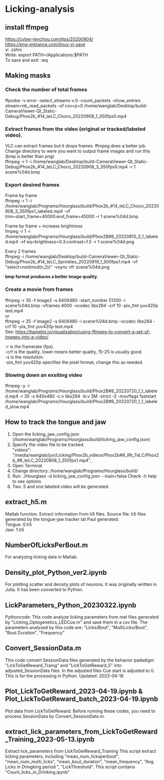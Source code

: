 # Licking-analysis

## install ffmpeg
https://cyber-tenchou.com/tips/20200904/  
https://eng-entrance.com/linux-vi-save  
vi .zshrc  
Write: export PATH=/Applications:$PATH  
To save and exit: :wq 

## Making masks

### Check the number of total frames  
ffprobe -v error -select_streams v:0 -count_packets -show_entries stream=nb_read_packets -of csv=p=0 /home/wanglab/Desktop/build-CameraViewer-Qt_Static-Debug/Phox2b_#14_teLC_Choco_20220908_1_350fps0.mp4  

### Extract frames from the video (original or tracked/labeled video).  
VLC can extract frames but it drops frames. ffmpeg does a better job.  
Change directory to were you want to output frame images and run this (bmp is better than png)  
ffmpeg -r 1 -i /home/wanglab/Desktop/build-CameraViewer-Qt_Static-Debug/Phox2b_#14_teLC_Choco_20220908_3_350fps0.mp4 -r 1 scene%04d.bmp  

### Export desired frames   
Frame by frame  
ffmpeg -r 1 -i /home/wanglab/Programs/Hourglass/build/Phox2b_#14_teLC_Choco_20220908_3_350fps1_labeled.mp4 -vf trim=start_frame=40000:end_frame=45000 -r 1 scene%04d.bmp  

Frame by frame + increase brightness  
fmpeg -r 1 -i /home/wanglab/Programs/Hourglass/build/Phox2B#8_20220810_3_1_labeled.mp4 -vf eq=brightness=0.3:contrast=1.5 -r 1 scene%04d.png  

Every 2 frames  
ffmpeg -i /home/wanglab/Desktop/build-CameraViewer-Qt_Static-Debug/Phox2b_#14_teLC_Sprinkles_20220919_1_500fps1.mp4 -vf "select=not(mod(n\,2))" -vsync vfr scene%04d.png

__bmp format produces a better image quality.__

### Create a movie from frames  
ffmpeg -r 35 -f image2 -s 640X480 -start_number 51300 -i scene%04d.bmp -vframes 4000 -vcodec libx264 -crf 10 -pix_fmt yuv420p test.mp4  
or  
ffmpeg -r 35 -f image2 -s 640X480 -i scene%04d.bmp -vcodec libx264 -crf 10 -pix_fmt yuv420p test.mp4  
See: https://hamelot.io/visualization/using-ffmpeg-to-convert-a-set-of-images-into-a-video/  

-r is the framerate (fps).  
-crf is the quality, lower means better quality, 15-25 is usually good.  
-s is the resolution.  
-pix_fmt yuv420p specifies the pixel format, change this as needed.  

### Slowing down an exsiting video  
ffmpeg -y -i /home/wanglab/Programs/Hourglass/build/Phox2B#8_20220720_1_1_labeled.mp4 -r 35 -s 640x480 -c:v libx264 -b:v 3M -strict -2 -movflags faststart /home/wanglab/Programs/Hourglass/build/Phox2B#8_20220720_1_1_labeled_slow.mp4   

 ## How to track the tongue and jaw
 1. Open the licking_jaw_config.json (/home/wanglab/Programs/Hourglass/build/licking_jaw_config.json)
 2. Specify the video file to be tracked.  
    "videos": "/media/wanglab/jun/Licking/Phox2b_videos/Phox2b#8_IRt_TeLC/Phox2b_#8_teLC_20220808_1_350fps1.mp4",   
 3. Open Terminal
 4. Change directory: /home/wanglab/Programs/Hourglass/build/  
 5. Run: ./Hourglass -d licking_jaw_config.json --train=false
    Check -h help to see options
 6. Two .5 and one labeled video will be generated. 
  
## extract_h5.m 
Matlab function. Extract information from h5 files. 
Source file: h5 files generated by the tongue-jaw tracker tat Paul generated.  
Tongue: 0.h5   
Jaw: 1.h5  

## NumberOfLicksPerBout.m
For analyzing licking data in Matlab.

## Density_plot_Python_ver2.ipynb
For plotting scatter and density plots of neurons. It was originally written in Julia. It has been converted to Python.

## LickParameters_Python_20230322.ipynb
Pythoncode:  This code analyze licking parameters from mat files generated by "Licking_Optogenetics_LEDCue.m" and save them in a csv file.
The parameters analyzed by this code are: "Licks/Bout", "MultiLicks/Bout", "Bout Duration", "Frequency"

## Convert_SessionData.m
This code convert SessionData files generated by the behavior padadigm "LickToGetReward_Traing" and "LickToGetReward_5" into
adjusted_SessionData files. In the adjusted files Cue start is adjusted to 0. This is for the processing in Python. Updated: 2023-04-18

## Plot_LickToGetReward_2023-04-19.ipynb & Plot_LickToGetReward_batch_2023-04-19.ipynb
Plot data from LickToGetReward. Before running these codes, you need to process SessionData by Convert_SessionData.m.

## extract_lick_parameters_from_LickToGetReward_Training_2023-05-13.ipynb
Extract lick_parameters from LickToGetReward_Training
This script extract licking parameters, including "mean_num_licksperbout", "mean_num_multi_licks", "mean_bout_duration", 
"mean_frequency", "Avg. Licks in Dringking period ", "LickThreshold". 
This script contains "Count_licks_in_Drinking.ipynb"
